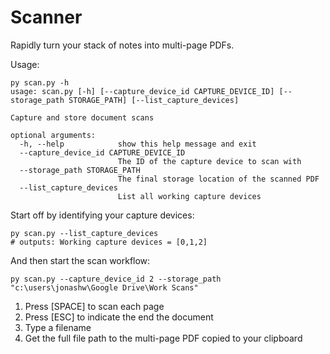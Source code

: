 # Scanner

Rapidly turn your stack of notes into multi-page PDFs.


Usage:

```
py scan.py -h                   
usage: scan.py [-h] [--capture_device_id CAPTURE_DEVICE_ID] [--storage_path STORAGE_PATH] [--list_capture_devices]

Capture and store document scans

optional arguments:
  -h, --help            show this help message and exit
  --capture_device_id CAPTURE_DEVICE_ID
                        The ID of the capture device to scan with
  --storage_path STORAGE_PATH
                        The final storage location of the scanned PDF
  --list_capture_devices
                        List all working capture devices
```

Start off by identifying your capture devices:

```
py scan.py --list_capture_devices
# outputs: Working capture devices = [0,1,2]
```

And then start the scan workflow:

```
py scan.py --capture_device_id 2 --storage_path "c:\users\jonashw\Google Drive\Work Scans"
```

1. Press [SPACE] to scan each page
2. Press [ESC] to indicate the end the document
3. Type a filename
4. Get the full file path to the multi-page PDF copied to your clipboard
